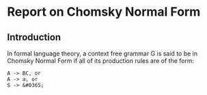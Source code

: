 # Report on Chomsky Normal Form

## Introduction

In formal language theory, a context free grammar G is said to be in Chomsky Normal Form if all of its production rules are of the form:

```
A -> BC, or
A -> a, or
S -> &#0365;
```
